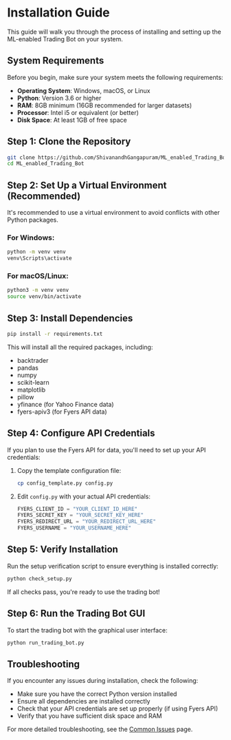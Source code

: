# Installation Guide

This guide will walk you through the process of installing and setting up the ML-enabled Trading Bot on your system.

## System Requirements

Before you begin, make sure your system meets the following requirements:

- **Operating System**: Windows, macOS, or Linux
- **Python**: Version 3.6 or higher
- **RAM**: 8GB minimum (16GB recommended for larger datasets)
- **Processor**: Intel i5 or equivalent (or better)
- **Disk Space**: At least 1GB of free space

## Step 1: Clone the Repository

```bash
git clone https://github.com/ShivanandhGangapuram/ML_enabled_Trading_Bot.git
cd ML_enabled_Trading_Bot
```

## Step 2: Set Up a Virtual Environment (Recommended)

It's recommended to use a virtual environment to avoid conflicts with other Python packages.

### For Windows:

```bash
python -m venv venv
venv\Scripts\activate
```

### For macOS/Linux:

```bash
python3 -m venv venv
source venv/bin/activate
```

## Step 3: Install Dependencies

```bash
pip install -r requirements.txt
```

This will install all the required packages, including:
- backtrader
- pandas
- numpy
- scikit-learn
- matplotlib
- pillow
- yfinance (for Yahoo Finance data)
- fyers-apiv3 (for Fyers API data)

## Step 4: Configure API Credentials

If you plan to use the Fyers API for data, you'll need to set up your API credentials:

1. Copy the template configuration file:
   ```bash
   cp config_template.py config.py
   ```

2. Edit `config.py` with your actual API credentials:
   ```python
   FYERS_CLIENT_ID = "YOUR_CLIENT_ID_HERE"
   FYERS_SECRET_KEY = "YOUR_SECRET_KEY_HERE"
   FYERS_REDIRECT_URL = "YOUR_REDIRECT_URL_HERE"
   FYERS_USERNAME = "YOUR_USERNAME_HERE"
   ```

## Step 5: Verify Installation

Run the setup verification script to ensure everything is installed correctly:

```bash
python check_setup.py
```

If all checks pass, you're ready to use the trading bot!

## Step 6: Run the Trading Bot GUI

To start the trading bot with the graphical user interface:

```bash
python run_trading_bot.py
```

## Troubleshooting

If you encounter any issues during installation, check the following:

- Make sure you have the correct Python version installed
- Ensure all dependencies are installed correctly
- Check that your API credentials are set up properly (if using Fyers API)
- Verify that you have sufficient disk space and RAM

For more detailed troubleshooting, see the [Common Issues](Common-Issues) page.